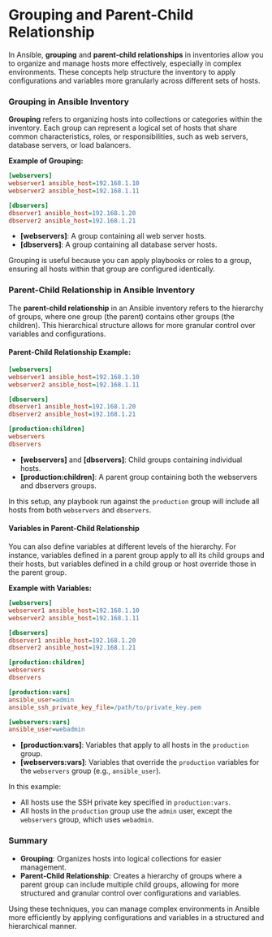 # Grouping and Parent-Child Relationship

In Ansible, **grouping** and **parent-child relationships** in inventories allow you to organize and manage hosts more effectively, especially in complex environments. These concepts help structure the inventory to apply configurations and variables more granularly across different sets of hosts.

### **Grouping in Ansible Inventory**

**Grouping** refers to organizing hosts into collections or categories within the inventory. Each group can represent a logical set of hosts that share common characteristics, roles, or responsibilities, such as web servers, database servers, or load balancers. 

**Example of Grouping:**

```ini
[webservers]
webserver1 ansible_host=192.168.1.10
webserver2 ansible_host=192.168.1.11

[dbservers]
dbserver1 ansible_host=192.168.1.20
dbserver2 ansible_host=192.168.1.21
```

- **[webservers]**: A group containing all web server hosts.
- **[dbservers]**: A group containing all database server hosts.

Grouping is useful because you can apply playbooks or roles to a group, ensuring all hosts within that group are configured identically.

### **Parent-Child Relationship in Ansible Inventory**

The **parent-child relationship** in an Ansible inventory refers to the hierarchy of groups, where one group (the parent) contains other groups (the children). This hierarchical structure allows for more granular control over variables and configurations.

#### **Parent-Child Relationship Example:**

```ini
[webservers]
webserver1 ansible_host=192.168.1.10
webserver2 ansible_host=192.168.1.11

[dbservers]
dbserver1 ansible_host=192.168.1.20
dbserver2 ansible_host=192.168.1.21

[production:children]
webservers
dbservers
```

- **[webservers]** and **[dbservers]**: Child groups containing individual hosts.
- **[production:children]**: A parent group containing both the webservers and dbservers groups.

In this setup, any playbook run against the `production` group will include all hosts from both `webservers` and `dbservers`. 

#### **Variables in Parent-Child Relationship**

You can also define variables at different levels of the hierarchy. For instance, variables defined in a parent group apply to all its child groups and their hosts, but variables defined in a child group or host override those in the parent group.

**Example with Variables:**

```ini
[webservers]
webserver1 ansible_host=192.168.1.10
webserver2 ansible_host=192.168.1.11

[dbservers]
dbserver1 ansible_host=192.168.1.20
dbserver2 ansible_host=192.168.1.21

[production:children]
webservers
dbservers

[production:vars]
ansible_user=admin
ansible_ssh_private_key_file=/path/to/private_key.pem

[webservers:vars]
ansible_user=webadmin
```

- **[production:vars]**: Variables that apply to all hosts in the `production` group.
- **[webservers:vars]**: Variables that override the `production` variables for the `webservers` group (e.g., `ansible_user`).

In this example:
- All hosts use the SSH private key specified in `production:vars`.
- All hosts in the `production` group use the `admin` user, except the `webservers` group, which uses `webadmin`.

### **Summary**

- **Grouping**: Organizes hosts into logical collections for easier management.
- **Parent-Child Relationship**: Creates a hierarchy of groups where a parent group can include multiple child groups, allowing for more structured and granular control over configurations and variables.

Using these techniques, you can manage complex environments in Ansible more efficiently by applying configurations and variables in a structured and hierarchical manner.